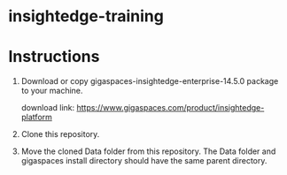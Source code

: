 # insightedge-training


# Instructions

1. Download or copy gigaspaces-insightedge-enterprise-14.5.0 package to your machine.

   download link: https://www.gigaspaces.com/product/insightedge-platform

2. Clone this repository.

3. Move the cloned Data folder from this repository. The Data folder and gigaspaces install directory should have the same parent directory.


